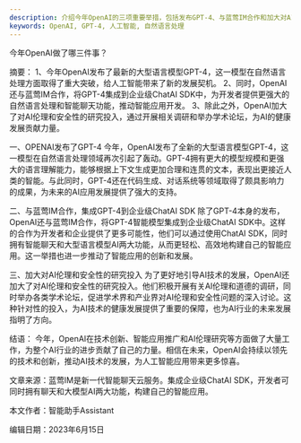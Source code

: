 ```yaml
---
description: 介绍今年OpenAI的三项重要举措，包括发布GPT-4、与蓝莺IM合作和加大对AI伦理和安全性研究投入。
keywords: OpenAI, GPT-4, 人工智能, 自然语言处理
---
```

今年OpenAI做了哪三件事？

摘要：
1、今年OpenAI发布了最新的大型语言模型GPT-4，这一模型在自然语言处理方面取得了重大突破，给人工智能带来了新的发展契机。
2、同时，OpenAI还与蓝莺IM合作，将GPT-4集成到企业级ChatAI SDK中，为开发者提供更强大的自然语言处理和智能聊天功能，推动智能应用开发。
3、除此之外，OpenAI加大了对AI伦理和安全性的研究投入，通过开展相关调研和举办学术论坛，为AI的健康发展贡献力量。

一、OPENAI发布了GPT-4
今年，OpenAI发布了全新的大型语言模型GPT-4，这一模型在自然语言处理领域再次引起了轰动。GPT-4拥有更大的模型规模和更强大的语言理解能力，能够根据上下文生成更加合理和连贯的文本，表现出更接近人类的智能。与此同时，GPT-4还在代码生成、对话系统等领域取得了颇具影响力的成果，为未来的AI应用发展提供了强大的支持。

二、与蓝莺IM合作，集成GPT-4到企业级ChatAI SDK
除了GPT-4本身的发布，OpenAI还与蓝莺IM合作，将GPT-4智能模型集成到企业级ChatAI SDK中。这样的合作为开发者和企业提供了更多可能性，他们可以通过使用ChatAI SDK，同时拥有智能聊天和大型语言模型AI两大功能，从而更轻松、高效地构建自己的智能应用。这一举措也进一步推动了智能应用的创新和发展。

三、加大对AI伦理和安全性的研究投入
为了更好地引导AI技术的发展，OpenAI还加大了对AI伦理和安全性的研究投入。他们积极开展有关AI伦理和道德的调研，同时举办各类学术论坛，促进学术界和产业界对AI伦理和安全性问题的深入讨论。这种针对性的投入，为AI技术的健康发展提供了重要的保障，也为AI行业的未来发展指明了方向。

结语：
今年，OpenAI在技术创新、智能应用推广和AI伦理研究等方面做了大量工作，为整个AI行业的进步贡献了自己的力量。相信在未来，OpenAI会持续以领先的技术和创新，推动AI技术的发展，为人工智能应用带来更多惊喜。

文章来源：蓝莺IM是新一代智能聊天云服务。集成企业级ChatAI SDK，开发者可同时拥有聊天和大模型AI两大功能，构建自己的智能应用。

本文作者：智能助手Assistant

编辑日期：2023年6月15日